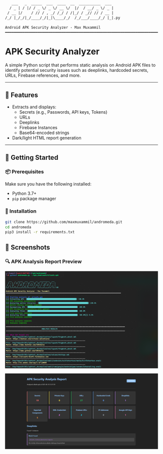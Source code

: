 

```
   ___   _  _____  ___  ____  __  __________  ___ 
  / _ | / |/ / _ \/ _ \/ __ \/  |/  / __/ _ \/ _ |
 / __ |/    / // / , _/ /_/ / /|_/ / _// // / __ |
/_/ |_/_/|_/____/_/|_|\____/_/  /_/___/____/_/ |_|.py

Android APK Security Analyzer - Max Muxammil
━━━━━━━━━━━━━━━━━━━━━━━━━━━━━━━━━━━━━━━━━━━━━━━━━━━━━━━━━━━━━━━━━━━━━━━━━━━━━━━━━━━━━━━━━━━━━━━━━━━━
```
# APK Security Analyzer

A simple Python script that performs static analysis on Android APK files to identify potential security issues such as deeplinks, hardcoded secrets, URLs, Firebase references, and more.

---

## 🧠 Features

- Extracts and displays:
  - Secrets (e.g., Passwords, API keys, Tokens)
  - URLs
  - Deeplinks
  - Firebase Instances
  - Base64-encoded strings
- Dark/light HTML report generation

---

## 🚀 Getting Started

### 📦 Prerequisites

Make sure you have the following installed:

- Python 3.7+
- `pip` package manager

### 🔧 Installation

```bash
git clone https://github.com/maxmuxammil/andromeda.git
cd andromeda
pip3 install -r requirements.txt
```

## 📸 Screenshots

### 🔍 APK Analysis Report Preview
![APK Report](images/screenshot-1.png)

![APK Report](images/screenshot-2.png)

